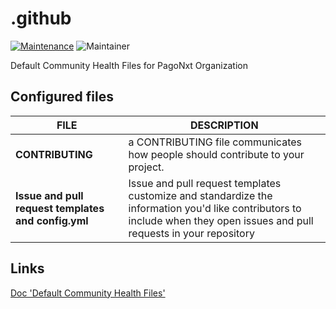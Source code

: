 # .github
[![Maintenance](https://img.shields.io/badge/Maintained%3F-yes-green.svg)](https://GitHub.com/Naereen/StrapDown.js/graphs/commit-activity)
![Maintainer](https://img.shields.io/badge/maintainer-CCoE_ALM-blue)

Default Community Health Files for PagoNxt Organization

## Configured files
| FILE | DESCRIPTION |
|---|---|
| **CONTRIBUTING** | a CONTRIBUTING file communicates how people should contribute to your project.|
| **Issue and pull request templates and config.yml** | Issue and pull request templates customize and standardize the information you'd like contributors to include when they open issues and pull requests in your repository |

## Links

[Doc 'Default Community Health Files'](https://docs.github.com/en/github/building-a-strong-community/creating-a-default-community-health-file)
